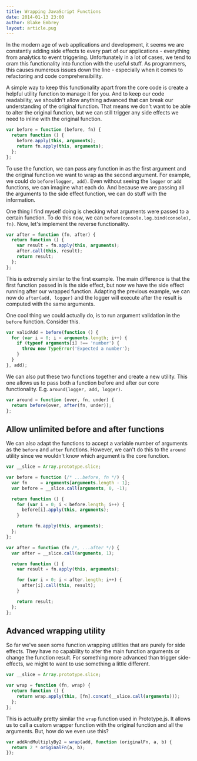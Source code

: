 ```yaml
---
title: Wrapping JavaScript Functions
date: 2014-01-13 23:00
author: Blake Embrey
layout: article.pug
---
```


In the modern age of web applications and development, it seems we are constantly adding side effects to every part of our applications - everything from analytics to event triggering. Unfortunately in a lot of cases, we tend to cram this functionality into function with the useful stuff. As programmers, this causes numerous issues down the line - especially when it comes to refactoring and code comprehensibility.

A simple way to keep this functionality apart from the core code is create a helpful utility function to manage it for you. And to keep our code readability, we shouldn't allow anything advanced that can break our understanding of the original function. That means we don't want to be able to alter the original function, but we can still trigger any side effects we need to inline with the original function.

```javascript
var before = function (before, fn) {
  return function () {
    before.apply(this, arguments);
    return fn.apply(this, arguments);
  };
};
```

To use the function, we can pass any function in as the first argument and the original function we want to wrap as the second argument. For example, we could do `before(logger, add)`. Even without seeing the `logger` or `add` functions, we can imagine what each do. And because we are passing all the arguments to the side effect function, we can do stuff with the information.

One thing I find myself doing is checking what arguments were passed to a certain function. To do this now, we can `before(console.log.bind(console), fn)`. Now, let's implement the reverse functionality.

```javascript
var after = function (fn, after) {
  return function () {
    var result = fn.apply(this, arguments);
    after.call(this, result);
    return result;
  };
};
```

This is extremely similar to the first example. The main difference is that the first function passed in is the side effect, but now we have the side effect running after our wrapped function. Adapting the previous example, we can now do `after(add, logger)` and the logger will execute after the result is computed with the same arguments.

One cool thing we could actually do, is to run argument validation in the `before` function. Consider this.

```javascript
var validAdd = before(function () {
  for (var i = 0; i < arguments.length; i++) {
    if (typeof arguments[i] !== 'number') {
      throw new TypeError('Expected a number');
    }
  }
}, add);
```

We can also put these two functions together and create a new utility. This one allows us to pass both a function before and after our core functionality. E.g. `around(logger, add, logger)`.

```javascript
var around = function (over, fn, under) {
  return before(over, after(fn, under));
};
```

## Allow unlimited before and after functions

We can also adapt the functions to accept a variable number of arguments as the `before` and `after` functions. However, we can't do this to the `around` utility since we wouldn't know which argument is the core function.

```javascript
var __slice = Array.prototype.slice;

var before = function (/* ...before, fn */) {
  var fn     = arguments[arguments.length - 1];
  var before = __slice.call(arguments, 0, -1);

  return function () {
    for (var i = 0; i < before.length; i++) {
      before[i].apply(this, arguments);
    }

    return fn.apply(this, arguments);
  };
};

var after = function (fn /*, ...after */) {
  var after = __slice.call(arguments, 1);

  return function () {
    var result = fn.apply(this, arguments);

    for (var i = 0; i < after.length; i++) {
      after[i].call(this, result);
    }

    return result;
  };
};
```

## Advanced wrapping utility

So far we've seen some function wrapping utilities that are purely for side effects. They have no capability to alter the main function arguments or change the function result. For something more advanced than trigger side-effects, we might to want to use something a little different.

```javascript
var __slice = Array.prototype.slice;

var wrap = function (fn, wrap) {
  return function () {
    return wrap.apply(this, [fn].concat(__slice.call(arguments)));
  };
};
```

This is actually pretty similar the `wrap` function used in Prototype.js. It allows us to call a custom wrapper function with the original function and all the arguments. But, how do we even use this?

```javascript
var addAndMultiplyBy2 = wrap(add, function (originalFn, a, b) {
  return 2 * originalFn(a, b);
});
```
